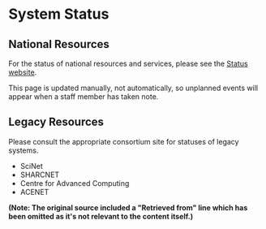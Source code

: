 # System Status

## National Resources

For the status of national resources and services, please see the [Status website](link-to-status-website-needed).

This page is updated manually, not automatically, so unplanned events will appear when a staff member has taken note.


## Legacy Resources

Please consult the appropriate consortium site for statuses of legacy systems.

* SciNet
* SHARCNET
* Centre for Advanced Computing
* ACENET


**(Note:  The original source included a "Retrieved from" line which has been omitted as it's not relevant to the content itself.)**
